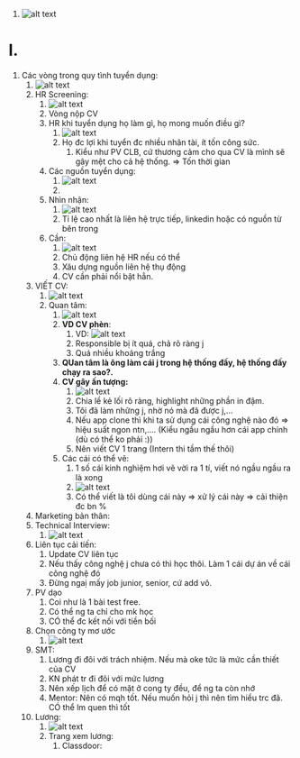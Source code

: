 1. ![alt text](image.png)

# I. 
1. Các vòng trong quy tình tuyển dụng:
   1. ![alt text](image-1.png)
   2. HR Screening:
      1. ![alt text](image-2.png)
      2. Vòng nộp CV
      3. HR khi tuyển dụng họ làm gì, họ mong muốn điều gì?
         1. ![alt text](image-3.png)
         2. Họ đc lợi khi tuyển đc nhiều nhân tài, ít tốn công sức.
            1. Kiểu như PV CLB, cứ thương cảm cho qua CV là mình sẽ gây mệt cho cả hệ thống. => Tốn thời gian
      4. Các nguồn tuyển dụng:
         1. ![alt text](image-4.png) 
         2. 
      5. Nhìn nhận:
         1. ![alt text](image-5.png)
         2. Tỉ lệ cao nhất là liên hệ trực tiếp, linkedin hoặc có nguồn từ bên trong
      6. Cần:
         1. ![alt text](image-6.png)
         2. Chủ động liên hệ HR nếu có thể
         3. Xâu dựng nguồn liên hệ thụ động
         4. CV cần phải nổi bật hẳn.
   3. VIẾT CV:
      1. ![alt text](image-7.png)
      2. Quan tâm:
         1. ![alt text](image-8.png)
         2. **VD CV phèn**:
            1. VD: ![alt text](image-9.png)
            2. Responsible bị ít quá, chả rõ ràng j
            3. Quá nhiều khoảng trắng
         3. **QUan tâm là ông làm cái j trong hệ thống đấy, hệ thống đấy chạy ra sao?.**
         4. **CV gây ấn tượng:**
            1. ![alt text](image-10.png)
            2. Chia lề kẻ lối rõ ràng, highlight những phần in đậm.
            3. Tôi đã làm những j, nhờ nó mà đã được j,...
            4. Nếu app clone thì khi ta sử dụng cái công nghệ nào đó => hiệu suất ngon ntn,.... (Kiểu ngầu ngầu hơn cái app chính (dù có thể ko phải :))
            5. Nên viết CV 1 trang (Intern thi tầm thế thôi)
         5. Các cái có thể vẽ:
            1. 1 số cái kinh nghiệm hơi vẽ vời ra 1 tí, viết nó ngầu ngầu ra là xong
            2. ![alt text](image-11.png)
            3. Có thể viết là tôi dùng cái này => xử lý cái này => cải thiện đc bn %
   4. Marketing bản thân:
   5. Technical Interview:
      1. ![alt text](image-12.png)
   6. Liên tục cải tiến:
      1. Update CV liên tục
      2. Nếu thấy công nghệ j chưa có thì học thôi. Làm 1 cái dự án về cái công nghệ đó
      3. Đừng ngaị mấy job junior, senior, cứ add vô.
   7. PV dạo
      1. Coi như là 1 bài test free.
      2. Có thể ng ta chỉ cho mk học
      3. CÓ thể đc kết nối với tiền bối
   8. Chọn công ty mơ ước
      1. ![alt text](image-13.png)
   9. SMT:
      1. Lương đi đôi với trách nhiệm. Nếu mà oke tức là mức cần thiết của CV
      2. KN phát tr đi đôi với mức lương
      3. Nên xếp lịch để có mặt ở cong ty đều, để ng ta còn nhớ
      4. Mentor: Nên có mqh tốt. Nếu muốn hỏi j thì nên tìm hiểu trc đã. CÓ thể lm quen thì tốt
   10. Lương:
       1.  ![alt text](image-14.png)
       2.  Trang xem lương:
           1.  Classdoor: